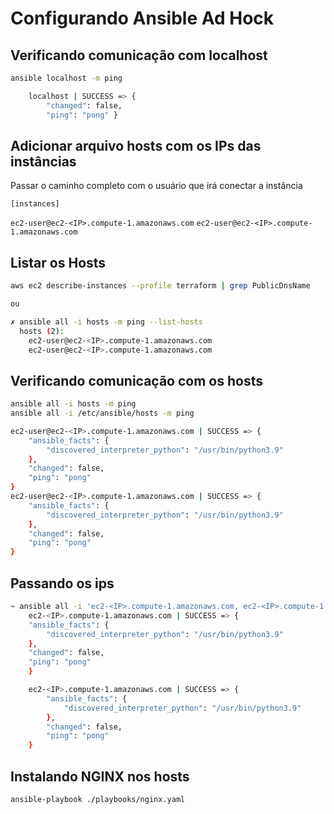 # Configurando Ansible Ad Hock

## Verificando comunicação com localhost

```bash
ansible localhost -m ping

    localhost | SUCCESS => {
        "changed": false,
        "ping": "pong" }
```

## Adicionar arquivo hosts com os IPs das instâncias

Passar o caminho completo com o usuário que irá conectar a instância

`[instances]`

`ec2-user@ec2-<IP>.compute-1.amazonaws.com`
`ec2-user@ec2-<IP>.compute-1.amazonaws.com`

## Listar os Hosts

```bash
aws ec2 describe-instances --profile terraform | grep PublicDnsName

ou 

✗ ansible all -i hosts -m ping --list-hosts
  hosts (2):
    ec2-user@ec2-<IP>.compute-1.amazonaws.com
    ec2-user@ec2-<IP>.compute-1.amazonaws.com
```

## Verificando comunicação com os hosts

```bash
ansible all -i hosts -m ping
ansible all -i /etc/ansible/hosts -m ping

ec2-user@ec2-<IP>.compute-1.amazonaws.com | SUCCESS => {
    "ansible_facts": {
        "discovered_interpreter_python": "/usr/bin/python3.9"
    },
    "changed": false,
    "ping": "pong"
}
ec2-user@ec2-<IP>.compute-1.amazonaws.com | SUCCESS => {
    "ansible_facts": {
        "discovered_interpreter_python": "/usr/bin/python3.9"
    },
    "changed": false,
    "ping": "pong"
}
```

## Passando os ips

```bash
~ ansible all -i 'ec2-<IP>.compute-1.amazonaws.com, ec2-<IP>.compute-1.amazonaws.com,' -m ping --private-key=~/.ssh/id_rsa -u ec2-user
    ec2-<IP>.compute-1.amazonaws.com | SUCCESS => {
    "ansible_facts": {
        "discovered_interpreter_python": "/usr/bin/python3.9"
    },
    "changed": false,
    "ping": "pong"
    }

    ec2-<IP>.compute-1.amazonaws.com | SUCCESS => {
        "ansible_facts": {
            "discovered_interpreter_python": "/usr/bin/python3.9"
        },
        "changed": false,
        "ping": "pong"
    }
```

## Instalando NGINX nos hosts

```bash
ansible-playbook ./playbooks/nginx.yaml
```
